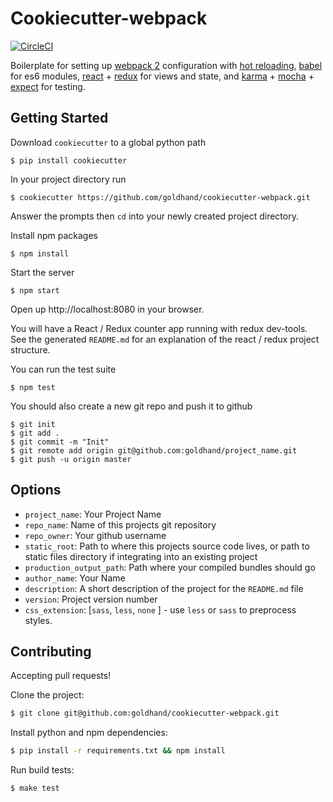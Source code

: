 Cookiecutter-webpack
====================
[![CircleCI](https://circleci.com/gh/goldhand/cookiecutter-webpack.svg?style=svg)](https://circleci.com/gh/goldhand/cookiecutter-webpack)

Boilerplate for setting up [webpack 2][webpack2] configuration with [hot reloading][hmr], [babel][babel] for es6 modules, [react][react] + [redux][redux] for views and state, and [karma][karma] + [mocha][mocha] + [expect][expect] for testing.

[webpack2]: https://github.com/webpack/webpack/tree/v2.1.0-beta.13
[hmr]: https://github.com/gaearon/react-transform-hmr
[babel]: https://babeljs.io/
[react]: https://facebook.github.io/react/
[redux]: http://redux.js.org/index.html
[karma]: https://github.com/karma-runner/karma
[mocha]: https://github.com/mochajs/mocha
[expect]: https://github.com/mjackson/expect

Getting Started
---------------

Download `cookiecutter` to a global python path

    $ pip install cookiecutter

In your project directory run

    $ cookiecutter https://github.com/goldhand/cookiecutter-webpack.git

Answer the prompts then `cd` into your newly created project directory.

Install npm packages

    $ npm install

Start the server

    $ npm start

Open up http://localhost:8080 in your browser.

You will have a React / Redux counter app running with redux dev-tools. See the generated `README.md` for an explanation of the react / redux project structure.


You can run the test suite

    $ npm test


You should also create a new git repo and push it to github

```
$ git init
$ git add .
$ git commit -m "Init"
$ git remote add origin git@github.com:goldhand/project_name.git
$ git push -u origin master
```


Options
-------

* `project_name`: Your Project Name
* `repo_name`: Name of this projects git repository
* `repo_owner`: Your github username
* `static_root`: Path to where this projects source code lives, or path to static files directory if integrating into an existing project
* `production_output_path`: Path where your compiled bundles should go
* `author_name`: Your Name
* `description`: A short description of the project for the `README.md` file
* `version`: Project version number
* `css_extension`: [`sass`, `less`, `none` ] - use `less` or `sass` to preprocess styles.


Contributing
------------

Accepting pull requests!

Clone the project:
```sh
$ git clone git@github.com:goldhand/cookiecutter-webpack.git
```
Install python and npm dependencies:
```sh
$ pip install -r requirements.txt && npm install
```
Run build tests:
```sh
$ make test
```
